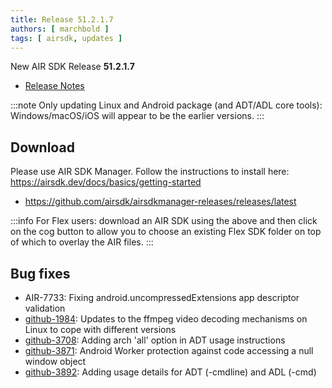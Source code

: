 ```yaml
---
title: Release 51.2.1.7
authors: [ marchbold ]
tags: [ airsdk, updates ]
---
```


New AIR SDK Release **51.2.1.7**

- [Release Notes](https://airsdk.harman.com/api/versions/51.2.1.7/release-notes/Release_Notes_AIR_SDK_51.2.1.pdf) 

:::note
Only updating Linux and Android package (and ADT/ADL core tools): Windows/macOS/iOS will appear to be the earlier versions.
:::


## Download

Please use AIR SDK Manager. Follow the instructions to install here: https://airsdk.dev/docs/basics/getting-started

- https://github.com/airsdk/airsdkmanager-releases/releases/latest

:::info
For Flex users: download an AIR SDK using the above and then click on the cog button to allow you to choose an existing Flex SDK folder on top of which to overlay the AIR files.
:::


## Bug fixes

- AIR-7733: Fixing android.uncompressedExtensions app descriptor validation
- [github-1984](https://github.com/airsdk/Adobe-Runtime-Support/issues/1984): Updates to the ffmpeg video decoding mechanisms on Linux to cope with different versions
- [github-3708](https://github.com/airsdk/Adobe-Runtime-Support/issues/3708): Adding arch 'all' option in ADT usage instructions
- [github-3871](https://github.com/airsdk/Adobe-Runtime-Support/issues/3871): Android Worker protection against code accessing a null window object
- [github-3892](https://github.com/airsdk/Adobe-Runtime-Support/issues/3892): Adding usage details for ADT (-cmdline) and ADL (-cmd)